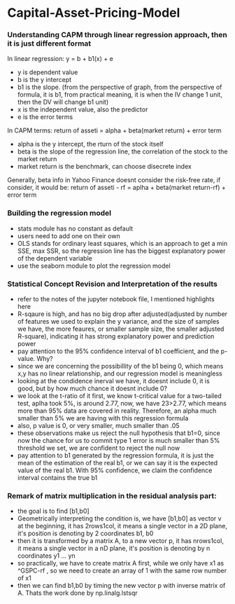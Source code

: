 # Capital-Asset-Pricing-Model
### Understanding CAPM through linear regression approach, then it is just different format

In linear regression:
y = b + b1(x) + e
- y is dependent value
- b is the y intercept
- b1 is the slope. (from the perspective of graph, from the perspective of formula, it is b1, from practical meaning, it is when the IV change 1 unit, then the DV will change b1 unit)
- x is the independent value, also the predictor
- e is the error terms

In CAPM terms:
return of asseti = alpha + beta(market return) + error term
- alpha is the y intercept, the rturn of the stock itself
- beta is the slope of the regression line, the correlation of the stock to the market return
- market return is the benchmark, can choose disecrete index

Generally, beta info in Yahoo Finance doesnt consider the risk-free rate, if consider, it would be:
return of asseti - rf = aplha + beta(market return-rf) + error term

### Building the regression model
- stats module has no constant as default
- users need to add one on their own
- OLS stands for ordinary least squares, which is an approach to get a min SSE, max SSR, so the regression line has the biggest explanatory power of the dependent variable
- use the seaborn module to plot the regression model

### Statistical Concept Revision and Interpretation of the results
- refer to the notes of the jupyter notebook file, I mentioned highlights here
- R-sqaure is high, and has no big drop after adjusted(adjusted by number of features we used to explain the y variance, and the size of samples we have, the more feaures, or smaller sample size, the smaller adjusted R-square), indicating it has strong explanatory power and prediction power
- pay attention to the 95% confidence interval of b1 coefficient, and the p-value. Why?
- since we are concerning the possibillity of the b1 being 0, which means x,y has no linear relationship, and our regression model is meaningless
- looking at the condidence inerval we have, it doesnt include 0, it is good, but by how much chance it doesnt include 0?
- we look at the t-ratio of it first, we know t-critical value for a two-tailed test, aplha took 5%, is around 2.77, now, we have 23>2.77, which means more than 95% data are covered in reality. Therefore, an alpha much smaller than 5% we are having with this regression formula
- also, p value is 0, or very smaller, much smaller than .05
- these observations make us reject the null hypothesis that b1=0, since now the chance for us to commit type 1 error is much smaller than 5% threshold we set, we are confident to reject the null now
- pay attention to b1 generated by the regression formula, it is just the mean of the estimation of the real b1, or we can say it is the expected value of the real b1. With 95% confidence, we claim the confidence interval contains the true b1

### Remark of matrix multiplication in the residual analysis part:
- the goal is to find [b1,b0]
- Geometrically interpreting the condition is, we have [b1,b0] as vector v at the beginning, it has 2rows1col, it means a single vector in a 2D plane, it's position is denoting by 2 coordinates b1, b0
- then it is transformed by a matrix A, to a new vector p, it has nrows1col, it means a single vector in a nD plane, it's position is denoting by n coordinates y1 ... yn 
- so practically, we have to create matrix A first, while we only have x1 as ^GSPC-rf , so we need to create an array of 1 with the same row number of x1
- then we can find b1,b0 by timing the new vector p with inverse matrix of A. Thats the work done by np.linalg.lstsqr
